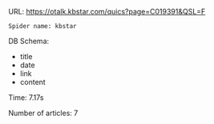 URL: https://otalk.kbstar.com/quics?page=C019391&QSL=F

    Spider name: kbstar

DB Schema:
- title
- date
- link
- content

Time: 7.17s

Number of articles: 7


